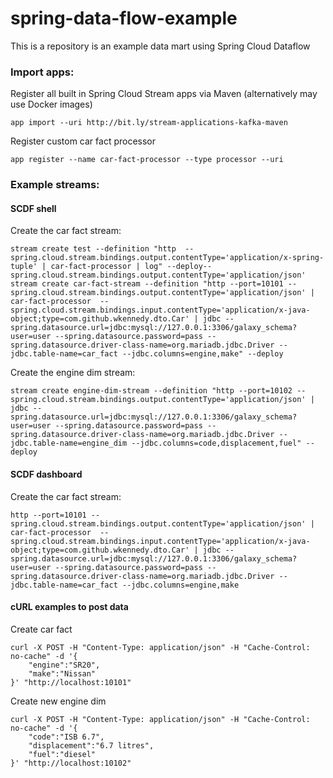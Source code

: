 # spring-data-flow-example
This is a repository is an example data mart using Spring Cloud Dataflow

### Import apps:
Register all built in Spring Cloud Stream apps via Maven (alternatively may use Docker images)

    app import --uri http://bit.ly/stream-applications-kafka-maven
    
Register custom car fact processor

    app register --name car-fact-processor --type processor --uri 

### Example streams:

#### SCDF shell
Create the car fact stream:

    stream create test --definition "http  --spring.cloud.stream.bindings.output.contentType='application/x-spring-tuple' | car-fact-processor | log" --deploy--spring.cloud.stream.bindings.output.contentType='application/json'
    stream create car-fact-stream --definition "http --port=10101 --spring.cloud.stream.bindings.output.contentType='application/json' | car-fact-processor  --spring.cloud.stream.bindings.input.contentType='application/x-java-object;type=com.github.wkennedy.dto.Car' | jdbc --spring.datasource.url=jdbc:mysql://127.0.0.1:3306/galaxy_schema?user=user --spring.datasource.password=pass --spring.datasource.driver-class-name=org.mariadb.jdbc.Driver --jdbc.table-name=car_fact --jdbc.columns=engine,make" --deploy

Create the engine dim stream:

    stream create engine-dim-stream --definition "http --port=10102 --spring.cloud.stream.bindings.output.contentType='application/json' | jdbc --spring.datasource.url=jdbc:mysql://127.0.0.1:3306/galaxy_schema?user=user --spring.datasource.password=pass --spring.datasource.driver-class-name=org.mariadb.jdbc.Driver --jdbc.table-name=engine_dim --jdbc.columns=code,displacement,fuel" --deploy

#### SCDF dashboard
Create the car fact stream:

    http --port=10101 --spring.cloud.stream.bindings.output.contentType='application/json' | car-fact-processor  --spring.cloud.stream.bindings.input.contentType='application/x-java-object;type=com.github.wkennedy.dto.Car' | jdbc --spring.datasource.url=jdbc:mysql://127.0.0.1:3306/galaxy_schema?user=user --spring.datasource.password=pass --spring.datasource.driver-class-name=org.mariadb.jdbc.Driver --jdbc.table-name=car_fact --jdbc.columns=engine,make


#### cURL examples to post data
Create car fact

    curl -X POST -H "Content-Type: application/json" -H "Cache-Control: no-cache" -d '{
    	"engine":"SR20",
    	"make":"Nissan"
    }' "http://localhost:10101"

Create new engine dim

    curl -X POST -H "Content-Type: application/json" -H "Cache-Control: no-cache" -d '{
    	"code":"ISB 6.7",
    	"displacement":"6.7 litres",
    	"fuel":"diesel"
    }' "http://localhost:10102"